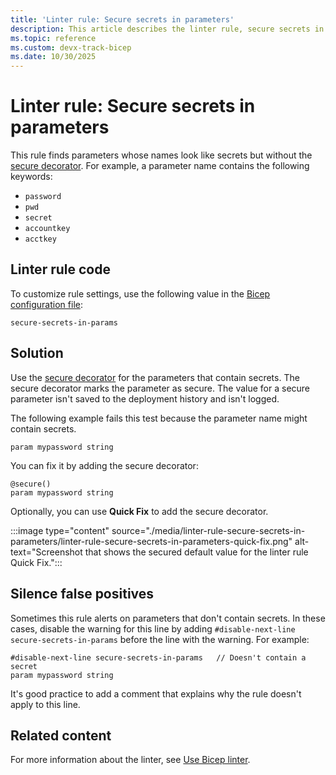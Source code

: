```yaml
---
title: 'Linter rule: Secure secrets in parameters'
description: This article describes the linter rule, secure secrets in parameters.
ms.topic: reference
ms.custom: devx-track-bicep
ms.date: 10/30/2025
---
```


# Linter rule: Secure secrets in parameters

This rule finds parameters whose names look like secrets but without the [secure decorator](./parameters.md#use-decorators). For example, a parameter name contains the following keywords:

- `password`
- `pwd`
- `secret`
- `accountkey`
- `acctkey`

## Linter rule code

To customize rule settings, use the following value in the [Bicep configuration file](bicep-config-linter.md):

`secure-secrets-in-params`

## Solution

Use the [secure decorator](./parameters.md#use-decorators) for the parameters that contain secrets. The secure decorator marks the parameter as secure. The value for a secure parameter isn't saved to the deployment history and isn't logged.

The following example fails this test because the parameter name might contain secrets.

```bicep
param mypassword string
```

You can fix it by adding the secure decorator:

```bicep
@secure()
param mypassword string
```

Optionally, you can use **Quick Fix** to add the secure decorator.

:::image type="content" source="./media/linter-rule-secure-secrets-in-parameters/linter-rule-secure-secrets-in-parameters-quick-fix.png" alt-text="Screenshot that shows the secured default value for the linter rule Quick Fix.":::

## Silence false positives

Sometimes this rule alerts on parameters that don't contain secrets. In these cases, disable the warning for this line by adding `#disable-next-line secure-secrets-in-params` before the line with the warning. For example:

```bicep
#disable-next-line secure-secrets-in-params   // Doesn't contain a secret
param mypassword string
```

It's good practice to add a comment that explains why the rule doesn't apply to this line.

## Related content

For more information about the linter, see [Use Bicep linter](./linter.md).
